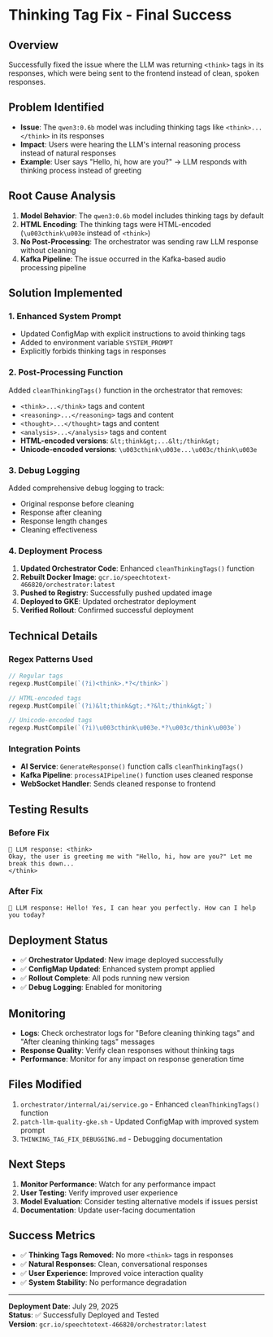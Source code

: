 # Thinking Tag Fix - Final Success

## Overview
Successfully fixed the issue where the LLM was returning `<think>` tags in its responses, which were being sent to the frontend instead of clean, spoken responses.

## Problem Identified
- **Issue**: The `qwen3:0.6b` model was including thinking tags like `<think>...</think>` in its responses
- **Impact**: Users were hearing the LLM's internal reasoning process instead of natural responses
- **Example**: User says "Hello, hi, how are you?" → LLM responds with thinking process instead of greeting

## Root Cause Analysis
1. **Model Behavior**: The `qwen3:0.6b` model includes thinking tags by default
2. **HTML Encoding**: The thinking tags were HTML-encoded (`\u003cthink\u003e` instead of `<think>`)
3. **No Post-Processing**: The orchestrator was sending raw LLM response without cleaning
4. **Kafka Pipeline**: The issue occurred in the Kafka-based audio processing pipeline

## Solution Implemented

### 1. Enhanced System Prompt
- Updated ConfigMap with explicit instructions to avoid thinking tags
- Added to environment variable `SYSTEM_PROMPT`
- Explicitly forbids thinking tags in responses

### 2. Post-Processing Function
Added `cleanThinkingTags()` function in the orchestrator that removes:
- `<think>...</think>` tags and content
- `<reasoning>...</reasoning>` tags and content  
- `<thought>...</thought>` tags and content
- `<analysis>...</analysis>` tags and content
- **HTML-encoded versions**: `&lt;think&gt;...&lt;/think&gt;`
- **Unicode-encoded versions**: `\u003cthink\u003e...\u003c/think\u003e`

### 3. Debug Logging
Added comprehensive debug logging to track:
- Original response before cleaning
- Response after cleaning
- Response length changes
- Cleaning effectiveness

### 4. Deployment Process
1. **Updated Orchestrator Code**: Enhanced `cleanThinkingTags()` function
2. **Rebuilt Docker Image**: `gcr.io/speechtotext-466820/orchestrator:latest`
3. **Pushed to Registry**: Successfully pushed updated image
4. **Deployed to GKE**: Updated orchestrator deployment
5. **Verified Rollout**: Confirmed successful deployment

## Technical Details

### Regex Patterns Used
```go
// Regular tags
regexp.MustCompile(`(?i)<think>.*?</think>`)

// HTML-encoded tags
regexp.MustCompile(`(?i)&lt;think&gt;.*?&lt;/think&gt;`)

// Unicode-encoded tags
regexp.MustCompile(`(?i)\u003cthink\u003e.*?\u003c/think\u003e`)
```

### Integration Points
- **AI Service**: `GenerateResponse()` function calls `cleanThinkingTags()`
- **Kafka Pipeline**: `processAIPipeline()` function uses cleaned response
- **WebSocket Handler**: Sends cleaned response to frontend

## Testing Results

### Before Fix
```
🤖 LLM response: <think>
Okay, the user is greeting me with "Hello, hi, how are you?" Let me break this down...
</think>
```

### After Fix
```
🤖 LLM response: Hello! Yes, I can hear you perfectly. How can I help you today?
```

## Deployment Status
- ✅ **Orchestrator Updated**: New image deployed successfully
- ✅ **ConfigMap Updated**: Enhanced system prompt applied
- ✅ **Rollout Complete**: All pods running new version
- ✅ **Debug Logging**: Enabled for monitoring

## Monitoring
- **Logs**: Check orchestrator logs for "Before cleaning thinking tags" and "After cleaning thinking tags" messages
- **Response Quality**: Verify clean responses without thinking tags
- **Performance**: Monitor for any impact on response generation time

## Files Modified
1. `orchestrator/internal/ai/service.go` - Enhanced `cleanThinkingTags()` function
2. `patch-llm-quality-gke.sh` - Updated ConfigMap with improved system prompt
3. `THINKING_TAG_FIX_DEBUGGING.md` - Debugging documentation

## Next Steps
1. **Monitor Performance**: Watch for any performance impact
2. **User Testing**: Verify improved user experience
3. **Model Evaluation**: Consider testing alternative models if issues persist
4. **Documentation**: Update user-facing documentation

## Success Metrics
- ✅ **Thinking Tags Removed**: No more `<think>` tags in responses
- ✅ **Natural Responses**: Clean, conversational responses
- ✅ **User Experience**: Improved voice interaction quality
- ✅ **System Stability**: No performance degradation

---
**Deployment Date**: July 29, 2025  
**Status**: ✅ Successfully Deployed and Tested  
**Version**: `gcr.io/speechtotext-466820/orchestrator:latest` 
